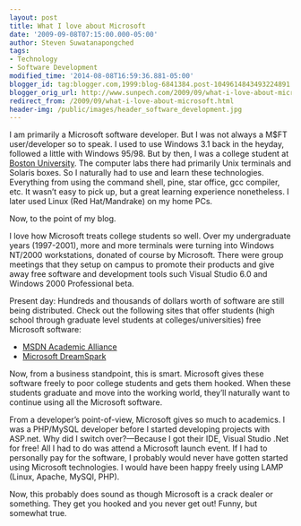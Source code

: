 ```yaml
---
layout: post
title: What I love about Microsoft
date: '2009-09-08T07:15:00.000-05:00'
author: Steven Suwatanapongched
tags:
- Technology
- Software Development
modified_time: '2014-08-08T16:59:36.881-05:00'
blogger_id: tag:blogger.com,1999:blog-6841384.post-1049614843493224891
blogger_orig_url: http://www.sunpech.com/2009/09/what-i-love-about-microsoft.html
redirect_from: /2009/09/what-i-love-about-microsoft.html
header-img: /public/images/header_software_development.jpg
---
```


I am primarily a Microsoft software developer. But I was not always a M$FT user/developer so to speak. I used to use Windows 3.1 back in the heyday, followed a little with Windows 95/98. But by then, I was a college student at <a href="http://www.bu.edu" target="_blank">Boston University</a>. The computer labs there had primarily Unix terminals and Solaris boxes. So I naturally had to use and learn these technologies. Everything from using the command shell, pine, star office, gcc compiler, etc. It wasn’t easy to pick up, but a great learning experience nonetheless. I later used Linux (Red Hat/Mandrake) on my home PCs.

Now, to the point of my blog.

I love how Microsoft treats college students so well. Over my undergraduate years (1997-2001), more and more terminals were turning into Windows NT/2000 workstations, donated of course by Microsoft. There were group meetings that they setup on campus to promote their products and give away free software and development tools such Visual Studio 6.0 and Windows 2000 Professional beta.

Present day: Hundreds and thousands of dollars worth of software are still being distributed. Check out the following sites that offer students (high school through graduate level students at colleges/universities) free Microsoft software:

<ul>
  <li><a href="http://msdn.microsoft.com/en-us/academic/default.aspx" target="_blank">MSDN Academic Alliance</a> </li>    
  <li><a href="http://www.dreamspark.com/" target="_blank">Microsoft DreamSpark</a> </li>
</ul>

Now, from a business standpoint, this is smart. Microsoft gives these software freely to poor college students and gets them hooked. When these students graduate and move into the working world, they’ll naturally want to continue using all the Microsoft software.

From a developer’s point-of-view, Microsoft gives so much to academics. I was a PHP/MySQL developer before I started developing projects with ASP.net. Why did I switch over?—Because I got their IDE, Visual Studio .Net for free! All I had to do was attend a Microsoft launch event. If I had to personally pay for the software, I probably would never have gotten started using Microsoft technologies. I would have been happy freely using LAMP (Linux, Apache, MySQl, PHP).

Now, this probably does sound as though Microsoft is a crack dealer or something. They get you hooked and you never get out! Funny, but somewhat true.
